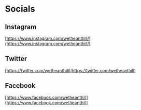 # Socials

## Instagram

[https://www.instagram.com/wetheanthill/](https://www.instagram.com/wetheanthill/)

## Twitter

[https://twitter.com/wetheanthill](https://twitter.com/wetheanthill)

## Facebook

[https://www.facebook.com/wetheanthill](https://www.facebook.com/wetheanthill)

